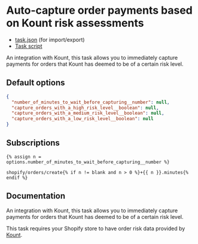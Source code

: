 # Auto-capture order payments based on Kount risk assessments

* [task.json](../../tasks/auto-capture-order-payments-based-on-kount-risk-assessments.json) (for import/export)
* [Task script](./script.liquid)

An integration with Kount, this task allows you to immediately capture payments for orders that Kount has deemed to be of a certain risk level.

## Default options

```json
{
  "number_of_minutes_to_wait_before_capturing__number": null,
  "capture_orders_with_a_high_risk_level__boolean": null,
  "capture_orders_with_a_medium_risk_level__boolean": null,
  "capture_orders_with_a_low_risk_level__boolean": null
}
```

## Subscriptions

```liquid
{% assign n = options.number_of_minutes_to_wait_before_capturing__number %}

shopify/orders/create{% if n != blank and n > 0 %}+{{ n }}.minutes{% endif %}
```

## Documentation

An integration with Kount, this task allows you to immediately capture payments for orders that Kount has deemed to be of a certain risk level.

This task requires your Shopify store to have order risk data provided by [Kount](https://www.kount.com).
